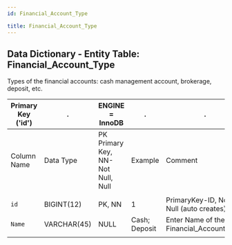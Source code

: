 ```yaml
---
id: Financial_Account_Type

title: Financial_Account_Type
---
```


## Data Dictionary - Entity Table: Financial_Account_Type

Types of the financial accounts: cash management account, brokerage, deposit, etc.

|  Primary Key ('id')|.|ENGINE = InnoDB|.|.|
|---|---|---|---|---|
|Column Name|Data Type|PK Primary Key, NN-Not Null, Null|Example|Comment|
||
|`id`|BIGINT(12)|PK, NN|1|PrimaryKey-ID, Not Null (auto creates)|
|`Name`|VARCHAR(45)|NULL|Cash; Deposit|Enter Name of the Financial_Account_Type|
||
